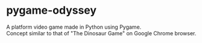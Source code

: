 # pygame-odyssey
A platform video game made in Python using Pygame. <br>
Concept similar to that of "The Dinosaur Game" on Google Chrome browser.
